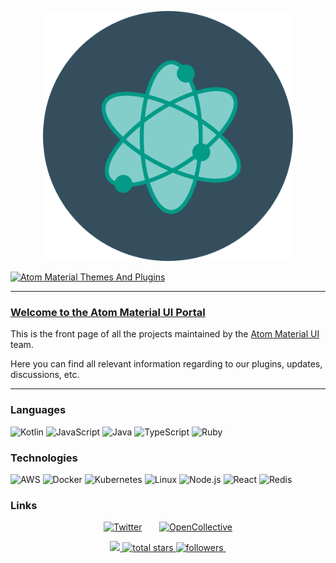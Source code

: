 <p align="center">
  <img height="400" src="https://raw.githubusercontent.com/AtomMaterialUI/a-file-icon-idea/master/src/main/resources/META-INF/pluginIcon.svg" alt="Logo" title="Atom Material UI Themes and Plugins">
</p>

[![Atom Material Themes And Plugins](https://readme-typing-svg.demolab.com?font=Fira+Code&size=48&pause=1000&vCenter=true&repeat=false&random=true&width=950&lines=Atom+Material+Themes+And+Plugins)](https://git.io/typing-svg)

----

### [Welcome to the Atom Material UI Portal](https://www.material-theme.com)

This is the front page of all the projects maintained by the [Atom Material UI](https://www.material-theme.com) team.

Here you can find all relevant information regarding to our plugins, updates, discussions, etc.

----

### Languages

![Kotlin](https://img.shields.io/badge/-Kotlin-000?&logo=Kotlin)
![JavaScript](https://img.shields.io/badge/-JavaScript-000?&logo=JavaScript)
![Java](https://img.shields.io/badge/-Java-000?&logo=java&logoColor=007396)
![TypeScript](https://img.shields.io/badge/-TypeScript-000?&logo=TypeScript)
![Ruby](https://img.shields.io/badge/-Ruby-000?&logo=ruby&logoColor=f40000)

### Technologies

![AWS](https://img.shields.io/badge/-AWS-000?&logo=Amazon-AWS&logoColor=F90)
![Docker](https://img.shields.io/badge/-Docker-000?&logo=Docker)
![Kubernetes](https://img.shields.io/badge/-Kubernetes-000?&logo=Kubernetes)
![Linux](https://img.shields.io/badge/-Linux-000?&logo=Linux)
![Node.js](https://img.shields.io/badge/-Node.js-000?&logo=node.js)
![React](https://img.shields.io/badge/-React-000?&logo=React)
![Redis](https://img.shields.io/badge/-Redis-000?&logo=Redis)

### Links

<p align="center">
  <a href="https://twitter.com/AtomMaterialUI"><img width="32px" alt="Twitter" title="Twitter" src="https://i.imgur.com/AixJgnm.png"/></a>
  &#8287;&#8287;&#8287;&#8287;&#8287;
  <a href="https://opencollective.com/atom-material-themes-and-plugins">
    <img width="32px" alt="OpenCollective" title="Support Us on OpenCollective" src="https://i.imgur.com/PpLeD3K.png"/>
  </a>
</p>


<p align="center">
  <a href="https://github.com/AtomMaterialUI?tab=repositories">
    <img src="https://custom-icon-badges.demolab.com/badge/-Repos-blue?style=for-the-badge&logoColor=white&logo=repo"/>
  </a>
  <a href="https://github.com/AtomMaterialUI?tab=repositories&sort=stargazers">
    <img alt="total stars" title="Total stars on GitHub" src="https://custom-icon-badges.demolab.com/github/stars/AtomMaterialUI?color=55960c&style=for-the-badge&labelColor=488207&logo=star"/>
  </a>
  <a href="https://github.com/AtomMaterialUI?tab=followers">
    <img alt="followers" title="Follow us on GitHub" src="https://custom-icon-badges.demolab.com/github/followers/AtomMaterialUI?color=236ad3&labelColor=1155ba&style=for-the-badge&logo=person-add&label=Followers&logoColor=white"/>
  </a>
  <a href="https://opencollective.com/atom-material-themes-and-plugins">
    <img src="https://custom-icon-badges.demolab.com/badge/-Support_Us-pink?style=for-the-badge&logo=heart&logoColor=black" alt="" title="" />
  </a>
</p>


